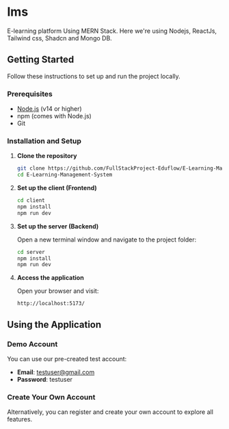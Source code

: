 # lms
E-learning platform Using MERN Stack. Here we're using Nodejs, ReactJs, Tailwind css, Shadcn and Mongo DB.

## Getting Started

Follow these instructions to set up and run the project locally.

### Prerequisites

- [Node.js](https://nodejs.org/) (v14 or higher)
- npm (comes with Node.js)
- Git

### Installation and Setup

1. **Clone the repository**

   ```bash
   git clone https://github.com/FullStackProject-Eduflow/E-Learning-Management-System.git
   cd E-Learning-Management-System
   ```

2. **Set up the client (Frontend)**

   ```bash
   cd client
   npm install
   npm run dev
   ```

3. **Set up the server (Backend)**

   Open a new terminal window and navigate to the project folder:

   ```bash
   cd server
   npm install
   npm run dev
   ```

4. **Access the application**

   Open your browser and visit:
   ```
   http://localhost:5173/
   ```

## Using the Application

### Demo Account

You can use our pre-created test account:
- **Email**: testuser@gmail.com
- **Password**: testuser

### Create Your Own Account

Alternatively, you can register and create your own account to explore all features.